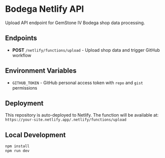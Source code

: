 # Bodega Netlify API

Upload API endpoint for GemStone IV Bodega shop data processing.

## Endpoints

- **POST** `/netlify/functions/upload` - Upload shop data and trigger GitHub workflow

## Environment Variables

- `GITHUB_TOKEN` - GitHub personal access token with `repo` and `gist` permissions

## Deployment

This repository is auto-deployed to Netlify. The function will be available at:
`https://your-site.netlify.app/.netlify/functions/upload`

## Local Development

```bash
npm install
npm run dev
```